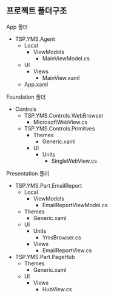 ## 프로젝트 폴더구조

App 폴더
- TSP.YMS.Agent
  - Local
    - ViewModels
      - MainViewModel.cs
  - UI
    - Views
      - MainView.xaml
  - App.xaml


Foundation 폴더
- Controls
  - TSP.YMS.Controls.WebBrowser
    - MicrosoftWebView.cs
  - TSP.YMS.Controls.Primitves
    - Themes
      - Generic.xaml
    - UI
      - Units
        - SingleWebView.cs

Presentation 폴더
- TSP.YMS.Part.EmailReport
  - Local
    - ViewModels
      - EmailReportViewModel.cs
  - Themes
    - Generic.xaml
  - UI
    - Units
      - YmsBrowser.cs
    - Views
      - EmailReportView.cs
- TSP.YMS.Part.PageHub
  - Themes
    - Generic.xaml
  - UI
    - Views
      - HubView.cs


 
